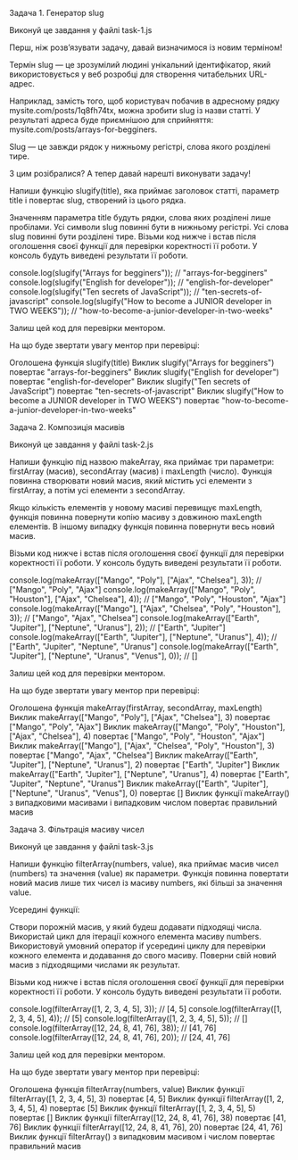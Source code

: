Задача 1. Генератор slug



Виконуй це завдання у файлі task-1.js


Перш, ніж розв’язувати задачу, давай визначимося із новим терміном!

Термін slug — це зрозумілий людині унікальний ідентифікатор, який використовується у веб розробці для створення читабельних URL-адрес.

Наприклад, замість того, щоб користувач побачив в адресному рядку mysite.com/posts/1q8fh74tx, можна зробити slug із назви статті. У результаті адреса буде приємнішою для сприйняття: mysite.com/posts/arrays-for-begginers.



Slug — це завжди рядок у нижньому регістрі, слова якого розділені тире.

З цим розібралися? А тепер давай нарешті виконувати задачу!



Напиши функцію slugify(title), яка приймає заголовок статті, параметр title і повертає slug, створений із цього рядка.

Значенням параметра title будуть рядки, слова яких розділені лише пробілами.
Усі символи slug повинні бути в нижньому регістрі.
Усі слова slug повинні бути розділені тире.
Візьми код нижче і встав після оголошення своєї функції для перевірки коректності її роботи. У консоль будуть виведені результати її роботи.



console.log(slugify("Arrays for begginers")); // "arrays-for-begginers"
console.log(slugify("English for developer")); // "english-for-developer"
console.log(slugify("Ten secrets of JavaScript")); // "ten-secrets-of-javascript"
console.log(slugify("How to become a JUNIOR developer in TWO WEEKS")); // "how-to-become-a-junior-developer-in-two-weeks"

Залиш цей код для перевірки ментором.



На що буде звертати увагу ментор при перевірці:



Оголошена функція slugify(title)
Виклик slugify("Arrays for begginers") повертає "arrays-for-begginers"
Виклик slugify("English for developer") повертає "english-for-developer"
Виклик slugify("Ten secrets of JavaScript") повертає "ten-secrets-of-javascript"
Виклик slugify("How to become a JUNIOR developer in TWO WEEKS") повертає "how-to-become-a-junior-developer-in-two-weeks"


Задача 2. Композиція масивів



Виконуй це завдання у файлі task-2.js


Напиши функцію під назвою makeArray, яка приймає три параметри: firstArray (масив), secondArray (масив) і maxLength (число). Функція повинна створювати новий масив, який містить усі елементи з firstArray, а потім усі елементи з secondArray.

Якщо кількість елементів у новому масиві перевищує maxLength, функція повинна повернути копію масиву з довжиною maxLength елементів.
В іншому випадку функція повинна повернути весь новий масив.


Візьми код нижче і встав після оголошення своєї функції для перевірки коректності її роботи. У консоль будуть виведені результати її роботи.



console.log(makeArray(["Mango", "Poly"], ["Ajax", "Chelsea"], 3)); // ["Mango", "Poly", "Ajax"]
console.log(makeArray(["Mango", "Poly", "Houston"], ["Ajax", "Chelsea"], 4)); // ["Mango", "Poly", "Houston", "Ajax"]
console.log(makeArray(["Mango"], ["Ajax", "Chelsea", "Poly", "Houston"], 3)); // ["Mango", "Ajax", "Chelsea"]
console.log(makeArray(["Earth", "Jupiter"], ["Neptune", "Uranus"], 2)); // ["Earth", "Jupiter"]
console.log(makeArray(["Earth", "Jupiter"], ["Neptune", "Uranus"], 4)); // ["Earth", "Jupiter", "Neptune", "Uranus"]
console.log(makeArray(["Earth", "Jupiter"], ["Neptune", "Uranus", "Venus"], 0)); // []

Залиш цей код для перевірки ментором.



На що буде звертати увагу ментор при перевірці:



Оголошена функція makeArray(firstArray, secondArray, maxLength)
Виклик makeArray(["Mango", "Poly"], ["Ajax", "Chelsea"], 3) повертає ["Mango", "Poly", "Ajax"]
Виклик makeArray(["Mango", "Poly", "Houston"], ["Ajax", "Chelsea"], 4) повертає ["Mango", "Poly", "Houston", "Ajax"]
Виклик makeArray(["Mango"], ["Ajax", "Chelsea", "Poly", "Houston"], 3) повертає ["Mango", "Ajax", "Chelsea"]
Виклик makeArray(["Earth", "Jupiter"], ["Neptune", "Uranus"], 2) повертає ["Earth", "Jupiter"]
Виклик makeArray(["Earth", "Jupiter"], ["Neptune", "Uranus"], 4) повертає ["Earth", "Jupiter", "Neptune", "Uranus"]
Виклик makeArray(["Earth", "Jupiter"], ["Neptune", "Uranus", "Venus"], 0) повертає []
Виклик функції makeArray() з випадковими масивами і випадковим числом повертає правильний масив


Задача 3. Фільтрація масиву чисел



Виконуй це завдання у файлі task-3.js


Напиши функцію filterArray(numbers, value), яка приймає масив чисел (numbers) та значення (value) як параметри. Функція повинна повертати новий масив лише тих чисел із масиву numbers, які більші за значення value.



Усередині функції:

Створи порожній масив, у який будеш додавати підходящі числа.
Використай цикл для ітерації кожного елемента масиву numbers.
Використовуй умовний оператор if усередині циклу для перевірки кожного елемента и додавання до свого масиву.
Поверни свій новий масив з підходящими числами як результат.


Візьми код нижче і встав після оголошення своєї функції для перевірки коректності її роботи. У консоль будуть виведені результати її роботи.



console.log(filterArray([1, 2, 3, 4, 5], 3)); // [4, 5]
console.log(filterArray([1, 2, 3, 4, 5], 4)); // [5]
console.log(filterArray([1, 2, 3, 4, 5], 5)); // []
console.log(filterArray([12, 24, 8, 41, 76], 38)); // [41, 76]
console.log(filterArray([12, 24, 8, 41, 76], 20)); // [24, 41, 76]

Залиш цей код для перевірки ментором.



На що буде звертати увагу ментор при перевірці:



Оголошена функція filterArray(numbers, value)
Виклик функції filterArray([1, 2, 3, 4, 5], 3) повертає [4, 5]
Виклик функції filterArray([1, 2, 3, 4, 5], 4) повертає [5]
Виклик функції filterArray([1, 2, 3, 4, 5], 5) повертає []
Виклик функції filterArray([12, 24, 8, 41, 76], 38) повертає [41, 76]
Виклик функції filterArray([12, 24, 8, 41, 76], 20) повертає [24, 41, 76]
Виклик функції filterArray() з випадковим масивом і числом повертає правильний масив
